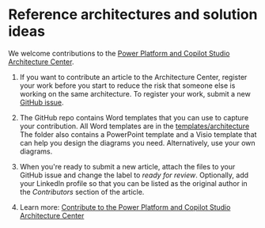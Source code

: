 # Reference architectures and solution ideas

We welcome contributions to the [Power Platform and Copilot Studio Architecture Center](https://learn.microsoft.com/power-platform/architecture/). 

1. If you want to contribute an article to the Architecture Center, register your work before you start to reduce the risk that someone else is working on the same architecture.  To register your work, submit a new [GitHub issue](https://github.com/microsoft/PowerPnPGuidanceHub/issues/new?template=new_architecture_submission.yml).
1. The GitHub repo contains Word templates that you can use to capture your contribution. All Word templates are in the [templates/architecture](https://github.com/microsoft/PowerPnPGuidanceHub/tree/main/templates/architecture) The folder also contains a PowerPoint template and a Visio template that can help you design the diagrams you need. Alternatively, use your own diagrams.
1. When you're ready to submit a new article, attach the files to your GitHub issue and change the label to *ready for review*. Optionally, add your LinkedIn profile so that you can be listed as the original author in the *Contributors* section of the article.

2. Learn more: [Contribute to the Power Platform and Copilot Studio Architecture Center](https://learn.microsoft.com/power-platform/architecture/contribute)
